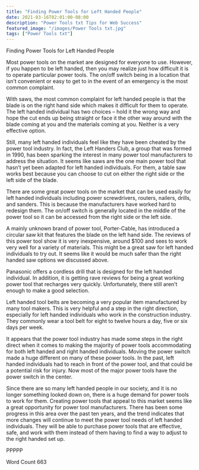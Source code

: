 ```yaml
---
title: "Finding Power Tools for Left Handed People"
date: 2021-03-16T02:01:00-08:00
description: "Power Tools txt Tips for Web Success"
featured_image: "/images/Power Tools txt.jpg"
tags: ["Power Tools txt"]
---
```


Finding Power Tools for Left Handed People

Most power tools on the market are designed for everyone to use. However, if you happen to be left handed, then you may realize just how difficult it is to operate particular power tools. The on/off switch being in a location that isn’t convenient or easy to get to in the event of an emergency is the most common complaint. 

With saws, the most common complaint for left handed people is that the blade is on the right hand side which makes it difficult for them to operate. The left handed individual has two choices – hold it the wrong way and hope the cut ends up being straight or face it the other way around with the blade coming at you and the materials coming at you. Neither is a very effective option. 

Still, many left handed individuals feel like they have been cheated by the power tool industry. In fact, the Left Handers Club, a group that was formed in 1990, has been sparking the interest in many power tool manufacturers to address the situation. It seems like saws are the one main power tool that hasn’t yet been adapted for left handed individuals. For them, a table saw works best because you can choose to cut on either the right side or the left side of the blade. 

There are some great power tools on the market that can be used easily for left handed individuals including power screwdrivers, routers, nailers, drills, and sanders. This is because the manufacturers have worked hard to redesign them. The on/off switch is generally located in the middle of the power tool so it can be accessed from the right side or the left side. 

A mainly unknown brand of power tool, Porter-Cable, has introduced a circular saw kit that features the blade on the left hand side. The reviews of this power tool show it is very inexpensive, around $100 and sees to work very well for a variety of materials. This might be a great saw for left handed individuals to try out. It seems like it would be much safer than the right handed saw options we discussed above. 

Panasonic offers a cordless drill that is designed for the left handed individual. In addition, it is getting rave reviews for being a great working power tool that recharges very quickly. Unfortunately, there still aren’t enough to make a good selection.

Left handed tool belts are becoming a very popular item manufactured by many tool makers. This is very helpful and a step in the right direction, especially for left handed individuals who work in the construction industry. They commonly wear a tool belt for eight to twelve hours a day, five or six days per week. 

It appears that the power tool industry has made some steps in the right direct when it comes to making the majority of power tools accommodating for both left handed and right handed individuals. Moving the power switch made a huge different on many of these power tools. In the past, left handed individuals had to reach in front of the power tool, and that could be a potential risk for injury. Now most of the major power tools have the power switch in the center. 

Since there are so many left handed people in our society, and it is no longer something looked down on, there is a huge demand for power tools to work for them. Creating power tools that appeal to this market seems like a great opportunity for power tool manufacturers. There has been some progress in this area over the past ten years, and the trend indicates that more changes will continue to meet the power tool needs of left handed individuals. They will be able to purchase power tools that are effective, safe, and work with them instead of them having to find a way to adjust to the right handed set up. 

PPPPP

Word Count 663


